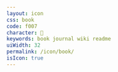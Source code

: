 ```yaml
---
layout: icon
css: book
code: f007
character: 
keywords: book journal wiki readme
uiWidth: 32
permalink: /icon/book/
isIcon: true
---
```

